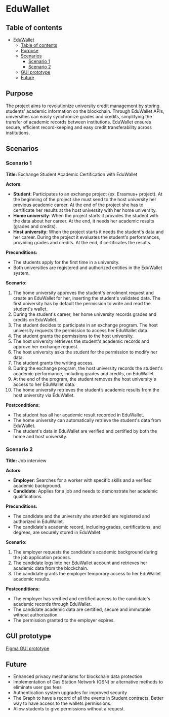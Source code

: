 # EduWallet

## Table of contents

- [EduWallet](#eduwallet)
  - [Table of contents](#table-of-contents)
  - [Purpose](#purpose)
  - [Scenarios](#scenarios)
    - [Scenario 1](#scenario-1)
    - [Scenario 2](#scenario-2)
  - [GUI prototype](#gui-prototype)
  - [Future](#future)

## Purpose

The project aims to revolutionize university credit management by storing students' academic information on the blockchain. Through EduWallet APIs, universities can easily synchronize grades and credits, simplifying the transfer of academic records between institutions. EduWallet ensures secure, efficient record-keeping and easy credit transferability across institutions.

## Scenarios

### Scenario 1

**Title:** Exchange Student Academic Certification with EduWallet

**Actors:**

- **Student**: Participates to an exchange project (ex. Erasmus+ project). At the beginning of the project she must send to the host university her previous academic career. At the end of the project she has to certificate her results at the host university with her home university.
- **Home university**: When the project starts it provides the student with the data about her career. At the end, it needs her academic results (grades and credits).
- **Host university**: When the project starts it needs the student's data and her career. During the project it evaluates the student's performances, providing grades and credits. At the end, it certificates the results.

**Preconditions:**

- The students apply for the first time in a university.
- Both universities are registered and authorized entities in the EduWallet system.

**Scenario**:

1. The home university approves the student's enrolment request and create an EduWallet for her, inserting the student's validated data. The first university has by default the permission to write and read the student's wallet.
2. During the student's career, her home university records grades and credits on EduWallet.
3. The student decides to participate in an exchange program. The host university requests the permission to access her EduWallet data.
4. The student grants the permissions to the host university.
5. The host university retrieves the student's academic records and approve her exchange request.
6. The host university asks the student for the permission to modify her data.
7. The student grants the writing access.
8. During the exchange program, the host university records the student's academic performance, including grades and credits, on EduWallet.
9. At the end of the program, the student removes the host university's access to her EduWallet data.
10. The home university retrieves the student’s academic results from the host university via EduWallet.

**Postconditions:**

- The student has all her academic result recorded in EduWallet.
- The home university can automatically retrieve the student's data from EduWallet.
- The student's data in EduWallet are verified and certified by both the home and host university.

### Scenario 2

**Title:** Job interview

**Actors:**

- **Employer**: Searches for a worker with specific skills and a verified academic background.
- **Candidate**:  Applies for a job and needs to demonstrate her academic qualifications.

**Preconditions:**

- The candidate and the university she attended are registered and authorized in EduWallet.
- The candidate's academic record, including grades, certifications, and degrees, are securely stored in EduWallet.

**Scenario**:

1. The employer requests the candidate's academic background during the job application process.
2. The candidate logs into her EduWallet account and retrieves her academic data from the blockchain.
3. The candidate grants the employer temporary access to her EduWallet academic results.

**Postconditions:**

- The employer has verified and certified access to the candidate's academic records through EduWallet.
- The candidate academic data are certified, secure and immutable without authorization.
- The permission granted to the employer expires.

## GUI prototype

[Figma GUI prototype](https://www.figma.com/design/aZrmR2thWfRGKQWDQbZE9C/EduWallet?node-id=125-95&t=gQwA5a4uDzRy8jBl-1)

## Future

- Enhanced privacy mechanisms for blockchain data protection
- Implementation of Gas Station Network (GSN) or alternative methods to eliminate user gas fees
- Authentication system upgrades for improved security
- The Graph to have a record of all the events in Student contracts. Better way to have access to the wallets permissions.
- Allow students to give permissions without a request.
